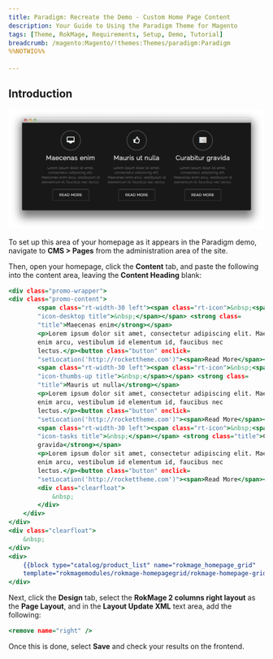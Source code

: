 ```yaml
---
title: Paradigm: Recreate the Demo - Custom Home Page Content
description: Your Guide to Using the Paradigm Theme for Magento
tags: [Theme, RokMage, Requirements, Setup, Demo, Tutorial]
breadcrumb: /magento:Magento/!themes:Themes/paradigm:Paradigm
%%NOTWIG%%

---
```


Introduction
-----

![Home][home]

To set up this area of your homepage as it appears in the Paradigm demo, navigate to **CMS > Pages** from the administration area of the site. 

Then, open your homepage, click the **Content** tab, and paste the following into the content area, leaving the **Content Heading** blank:

~~~ .html
<div class="promo-wrapper">
<div class="promo-content">
        <span class="rt-width-30 left"><span class="rt-icon">&nbsp;<span class=
        "icon-desktop title">&nbsp;</span></span> <strong class=
        "title">Maecenas enim</strong></span>
        <p>Lorem ipsum dolor sit amet, consectetur adipiscing elit. Maecenas
        enim arcu, vestibulum id elementum id, faucibus nec
        lectus.</p><button class="button" onclick=
        "setLocation('http://rockettheme.com')"><span>Read More</span></button>
        <span class="rt-width-30 left"><span class="rt-icon">&nbsp;<span class=
        "icon-thumbs-up title">&nbsp;</span></span> <strong class=
        "title">Mauris ut nulla</strong></span>
        <p>Lorem ipsum dolor sit amet, consectetur adipiscing elit. Maecenas
        enim arcu, vestibulum id elementum id, faucibus nec
        lectus.</p><button class="button" onclick=
        "setLocation('http://rockettheme.com')"><span>Read More</span></button>
        <span class="rt-width-30 left"><span class="rt-icon">&nbsp;<span class=
        "icon-tasks title">&nbsp;</span></span> <strong class="title">Curabitur
        gravida</strong></span>
        <p>Lorem ipsum dolor sit amet, consectetur adipiscing elit. Maecenas
        enim arcu, vestibulum id elementum id, faucibus nec
        lectus.</p><button class="button" onclick=
        "setLocation('http://rockettheme.com')"><span>Read More</span></button>
        <div class="clearfloat">
            &nbsp;
        </div>
    </div>
</div>
<div class="clearfloat">
    &nbsp;
</div>
<div>
    {{block type="catalog/product_list" name="rokmage_homepage_grid"
    template="rokmagemodules/rokmage-homepagegrid/rokmage-homepage-grid.phtml"}}
</div>
~~~
    
Next, click the **Design** tab, select the **RokMage 2 columns right layout** as the **Page Layout**, and in the **Layout Update XML** text area, add the following:

~~~ .html
<remove name="right" />
~~~

Once this is done, select **Save** and check your results on the frontend.

[home]: assets/home.jpg